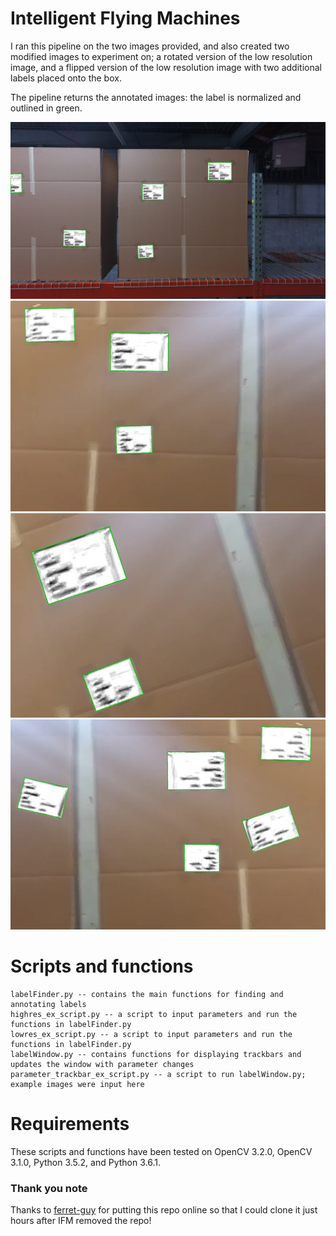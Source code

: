 # Intelligent Flying Machines 

I ran this pipeline on the two images provided, and also created two modified images to 
experiment on; a rotated version of the low resolution image, and a flipped version of 
the low resolution image with two additional labels placed onto the box.

The pipeline returns the annotated images: the label is normalized and outlined in green. 

![High res](highres_annotated.jpg) 
![Low res](lowres_annotated.jpg)
![Low res, rotated](lowres_rot_annotated.jpg)
![Low res, modified](lowres_mod_annotated.jpg)

# Scripts and functions

    labelFinder.py -- contains the main functions for finding and annotating labels
    highres_ex_script.py -- a script to input parameters and run the functions in labelFinder.py
    lowres_ex_script.py -- a script to input parameters and run the functions in labelFinder.py
    labelWindow.py -- contains functions for displaying trackbars and updates the window with parameter changes
    parameter_trackbar_ex_script.py -- a script to run labelWindow.py; example images were input here
    
# Requirements

These scripts and functions have been tested on OpenCV 3.2.0, OpenCV 3.1.0, Python 3.5.2, and Python 3.6.1.

### Thank you note
Thanks to [ferret-guy](https://github.com/ferret-guy) for putting this repo online so that I could clone it just hours after IFM removed the repo!
